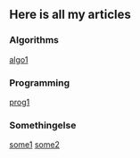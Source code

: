 
## Here is all my articles

### Algorithms
[algo1](docs/Algorithms/algo1)


### Programming
[prog1](docs/Programming/prog1)


### Somethingelse
[some1](docs/Somethingelse/some1)
[some2](docs/Somethingelse/some2)

